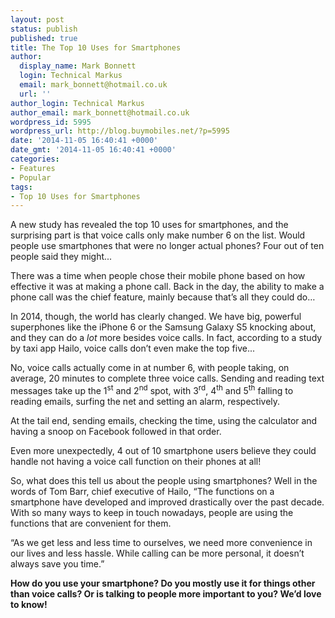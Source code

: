 ```yaml
---
layout: post
status: publish
published: true
title: The Top 10 Uses for Smartphones
author:
  display_name: Mark Bonnett
  login: Technical Markus
  email: mark_bonnett@hotmail.co.uk
  url: ''
author_login: Technical Markus
author_email: mark_bonnett@hotmail.co.uk
wordpress_id: 5995
wordpress_url: http://blog.buymobiles.net/?p=5995
date: '2014-11-05 16:40:41 +0000'
date_gmt: '2014-11-05 16:40:41 +0000'
categories:
- Features
- Popular
tags:
- Top 10 Uses for Smartphones
---
```

<p><span class="postStandFirst">A new study has revealed the top 10 uses for smartphones, and the surprising part is that voice calls only make number 6 on the list. Would people use smartphones that were no longer actual phones? Four out of ten people said they might...&nbsp;</span></p>
<p>There was a time when people chose their mobile phone based on how effective it was at making a phone call. Back in the day, the ability to make a phone call was the chief feature, mainly because that&rsquo;s all they could do&hellip;</p>
<p>In 2014, though, the world has clearly changed. We have big, powerful superphones like the iPhone 6 or the Samsung Galaxy S5 knocking about, and they can do a <i>lot</i> more besides voice calls. In fact, according to a study by taxi app Hailo, voice calls don&rsquo;t even make the top five...</p>
<p>No, voice calls actually come in at number 6, with people taking, on average, 20 minutes to complete three voice calls. Sending and reading text messages take up the 1<sup>st</sup> and 2<sup>nd</sup> spot, with 3<sup>rd</sup>, 4<sup>th</sup> and 5<sup>th</sup> falling to reading emails, surfing the net and setting an alarm, respectively.</p>
<p>At the tail end, sending emails, checking the time, using the calculator and having a snoop on Facebook followed in that order.</p>
<p>Even more unexpectedly, 4 out of 10 smartphone users believe they could handle not having a voice call function on their phones at all!</p>
<p>So, what does this tell us about the people using smartphones? Well in the words of Tom Barr, chief executive of Hailo, &ldquo;The functions on a smartphone have developed and improved drastically over the past decade. With so many ways to keep in touch nowadays, people are using the functions that are convenient for them.</p>
<p>&ldquo;As we get less and less time to ourselves, we need more convenience in our lives and less hassle. While calling can be more personal, it doesn&rsquo;t always save you time.&rdquo;</p>
<p><strong>How do you use your smartphone? Do you mostly use it for things other than voice calls? Or is talking to people more important to you? We&rsquo;d love to know!</strong></p>
